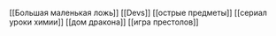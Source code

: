 [[Большая маленькая ложь]]
[[Devs]]
[[острые предметы]]
[[сериал уроки химии]]
[[дом дракона]]
[[игра престолов]]